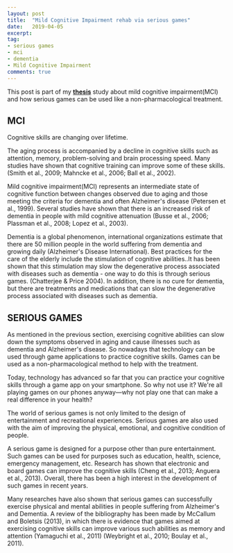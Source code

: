 ```yaml
---
layout: post
title:  "Mild Cognitive Impairment rehab via serious games"
date:   2019-04-05
excerpt:
tag:
- serious games
- mci 
- dementia
- Mild Cognitive Impairment
comments: true
---
```


This post is part of my **[thesis](http://thelouras.gr/diploma-thesis/)** study about mild cognitive impairment(MCI)  and how serious games can be used like a non-pharmacological treatment.

## MCI

Cognitive skills are changing over lifetime.

The aging process is accompanied by a decline in cognitive skills such as attention, memory, problem-solving and brain processing speed. Many studies have shown that cognitive training can improve some of these skills. (Smith et al., 2009; Mahncke et al., 2006; Ball et al., 2002). 

Mild cognitive impairment(MCI) represents an intermediate state of cognitive function between changes observed due to aging and those meeting the criteria for dementia and often Alzheimer's disease (Petersen et al., 1999).
Several studies have shown that there is an increased risk of dementia in people with mild cognitive attenuation (Busse et al., 2006; Plassman et al., 2008; Lopez et al., 2003). 

Dementia is a global phenomenon, international organizations estimate that there are 50 million people in the world suffering from dementia and growing daily (Alzheimer's Disease International). Best practices for the care of the elderly include the stimulation of cognitive abilities..It has been shown that this stimulation may slow the degenerative process associated with diseases such as dementia - one way to do this is through serious games. (Chatterjee & Price 2004).
In addition, there is no cure for dementia, but there are treatments and medications that can slow the degenerative process associated with diseases such as dementia.


## SERIOUS GAMES

As mentioned in the previous section, exercising cognitive abilities can slow down the symptoms observed in aging and cause illnesses such as dementia and Alzheimer's disease. So nowadays that technology  can be used through game applications to practice cognitive skills. Games can be used as a non-pharmacological method  to help with the treatment.

Today, technology has advanced so far that you can practice your cognitive skills through a game app on your smartphone. So why not use it? We're all playing games on our phones anyway—why not play one that can make a real difference in your health?


The world of serious games is not only limited to the design of entertainment and recreational experiences. Serious games are also used with the aim of improving the physical, emotional, and cognitive condition of people.

A serious game is designed for a  purpose other than pure entertainment. Such games can be used for purposes such as education, health, science, emergency management, etc. Research has shown that electronic and board games can improve the cognitive skills (Cheng et al., 2013; Anguera et al., 2013). Overall, there has been a high interest in the development of such games in recent years. 

Many researches have also shown that serious games can successfully exercise physical and mental abilities in people suffering from Alzheimer's and Dementia. A review of the bibliography has been made by McCallum and Boletsis (2013), in which there is evidence that games aimed at exercising cognitive skills can improve various such abilities as memory and attention (Yamaguchi et al., 2011) (Weybright et al., 2010; Boulay et al., 2011).
